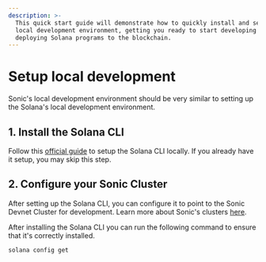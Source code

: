 ```yaml
---
description: >-
  This quick start guide will demonstrate how to quickly install and set up your
  local development environment, getting you ready to start developing and
  deploying Solana programs to the blockchain.
---
```


# Setup local development

Sonic's local development environment should be very similar to setting up the Solana's local development environment.

## 1. Install the Solana CLI

Follow this [official guide](https://solana.com/developers/guides/getstarted/setup-local-development) to setup the Solana CLI locally. If you already have it setup, you may skip this step.

## 2. Configure your Sonic Cluster&#x20;

After setting up the Solana CLI, you can configure it to point to the Sonic Devnet Cluster for development. Learn more about Sonic's clusters [here](../infrastructure/clusters.md).

After installing the Solana CLI you can run the following command to ensure that it's correctly installed.

```bash
solana config get
```
